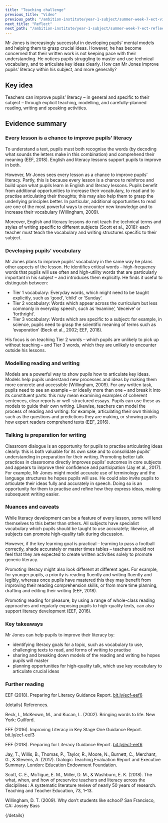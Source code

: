 ```yaml
---
title: "Teaching challenge"
previous_title: "Video"
previous_path: "/ambition-institute/year-1-subject/summer-week-7-ect-video"
next_title: "Reflect"
next_path: "/ambition-institute/year-1-subject/summer-week-7-ect-reflect"
---
```


Mr Jones is increasingly successful in developing pupils’ mental models and helping them to grasp crucial ideas. However, he has become concerned that their written work is not keeping pace with their understanding. He notices pupils struggling to master and use technical vocabulary, and to articulate key ideas clearly. How can Mr Jones improve pupils’ literacy within his subject, and more generally?

## Key idea

Teachers can improve pupils’ literacy – in general and specific to their subject – through explicit teaching, modelling, and carefully-planned reading, writing and speaking activities.

## Evidence summary

### Every lesson is a chance to improve pupils’ literacy

To understand a text, pupils must both recognise the words (by decoding what sounds the letters make in this combination) and comprehend their meaning (EEF, 2018). English and literacy lessons support pupils to improve in both.

However, Mr Jones sees every lesson as a chance to improve pupils’ literacy. Partly, this is because every lesson is a chance to reinforce and build upon what pupils learn in English and literacy lessons. Pupils benefit from additional opportunities to increase their vocabulary, to read and to practise articulating their thoughts; this may also help them to grasp the underlying principles better. In particular, additional opportunities to read are one of the most powerful ways to encounter new knowledge and to increase their vocabulary (Willingham, 2009).

Moreover, English and literacy lessons do not teach the technical terms and styles of writing specific to different subjects (Scott et al., 2018): each teacher must teach the vocabulary and writing structures specific to their subject.

### Developing pupils’ vocabulary

Mr Jones plans to improve pupils’ vocabulary in the same way he plans other aspects of the lesson. He identifies critical words – high-frequency words that pupils will use often and high-utility words that are particularly important in his subject – and introduces them explicitly. He finds it useful to distinguish between:

- Tier 1 vocabulary: Everyday words, which might need to be taught explicitly, such as ‘good’, ‘child’ or ‘Sunday’.
- Tier 2 vocabulary: Words which appear across the curriculum but less commonly in everyday speech, such as ‘examine’, ‘deceive’ or ‘forthright’.
- Tier 3 vocabulary: Words which are specific to a subject: for example, in science, pupils need to grasp the scientific meaning of terms such as ‘evaporation’ (Beck et al., 2002; EEF, 2018).

His focus is on teaching Tier 2 words – which pupils are unlikely to pick up without teaching – and Tier 3 words, which they are unlikely to encounter outside his lessons.

### Modelling reading and writing

Models are a powerful way to show pupils how to articulate key ideas. Models help pupils understand new processes and ideas by making them more concrete and accessible (Willingham, 2009). For any written task, pupils need to see an example – or ideally more than one – and break it into its constituent parts: this may mean examining examples of coherent sentences, clear reports or well-structured essays. Pupils can use these as models to guide their own writing. Likewise, teachers can model the process of reading and writing: for example, articulating their own thinking such as the questions and predictions they are making, or showing pupils how expert readers comprehend texts (EEF, 2016).

### Talking is preparation for writing

Classroom dialogue is an opportunity for pupils to practise articulating ideas clearly: this is both valuable for its own sake and to consolidate pupils’ understanding in preparation for their writing. Promoting better talk practices in classrooms directly improves pupils’ outcomes in core subjects and appears to improve their confidence and participation (Jay et al., 2017). For example, Mr Jones might model accurate use of terminology and the language structures he hopes pupils will use. He could also invite pupils to articulate their ideas fully and accurately in speech. Doing so is an opportunity for them to practise and refine how they express ideas, making subsequent writing easier.

### Nuances and caveats

While literacy development can be a feature of every lesson, some will lend themselves to this better than others. All subjects have specialist vocabulary which pupils should be taught to use accurately; likewise, all subjects can promote high-quality talk during discussion.

However, if the key learning goal is practical – learning to pass a football correctly, shade accurately or master times tables – teachers should not feel that they are expected to create written activities solely to promote generic literacy.

Promoting literacy might also look different at different ages. For example, for younger pupils, a priority is reading fluently and writing fluently and legibly, whereas once pupils have mastered this they may benefit from improving their reading comprehension skills, or from more time planning, drafting and editing their writing (EEF, 2018).

Promoting reading for pleasure, by using a range of whole-class reading approaches and regularly exposing pupils to high-quality texts, can also support literacy development (EEF, 2016).

### Key takeaways

Mr Jones can help pupils to improve their literacy by:

- identifying literacy goals for a topic, such as vocabulary to use, challenging texts to read, and forms of writing to practise
- sharing and breaking down models of the reading and writing he hopes pupils will master
- planning opportunities for high-quality talk, which use key vocabulary to articulate crucial ideas

### Further reading

EEF (2018). Preparing for Literacy Guidance Report. [bit.ly/ecf-eef6](http://bit.ly/ecf-eef6)

{details}
References.

Beck, I., McKeown, M., and Kucan, L. (2002). Bringing words to life. New York: Guilford.

EEF (2016). Improving Literacy in Key Stage One Guidance Report. <a href="http://bit.ly/ecf-eef3" target="_blank" rel="noopener">bit.ly/ecf-eef3</a>

EEF (2018). Preparing for Literacy Guidance Report. <a href="http://bit.ly/ecf-eef6" target="_blank" rel="noopener">bit.ly/ecf-eef6</a>

Jay, T., Willis, B., Thomas, P., Taylor, R., Moore, N., Burnett, C., Merchant, G., &amp; Stevens, A. (2017). Dialogic Teaching Evaluation Report and Executive Summary. London: Education Endowment Foundation.

Scott, C. E., McTigue, E. M., Miller, D. M., &amp; Washburn, E. K. (2018). The what, when, and how of preservice teachers and literacy across the disciplines : A systematic literature review of nearly 50 years of research. Teaching and Teacher Education, 73, 1–13.

Willingham, D. T. (2009). Why don’t students like school? San Francisco, CA: Jossey Bass

{/details}
